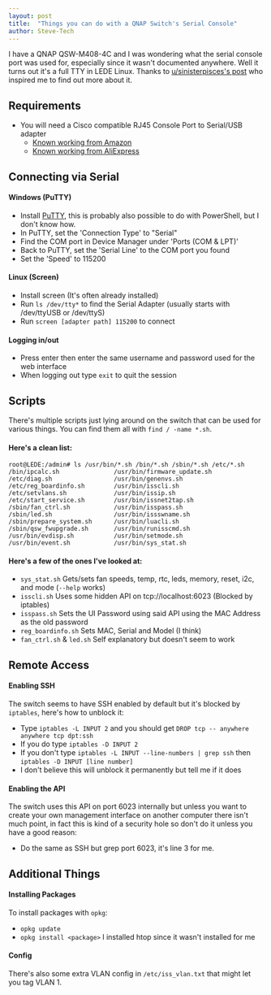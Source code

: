 ```yaml
---
layout: post
title:  "Things you can do with a QNAP Switch's Serial Console"
author: Steve-Tech
---
```


I have a QNAP QSW-M408-4C and I was wondering what the serial console port was used for, especially since it wasn't documented anywhere. Well it turns out it's a full TTY in LEDE Linux. Thanks to [u/sinisterpisces's post](https://www.reddit.com/r/qnap/comments/ofv6ge/qswm21082c_console_port_do_i_need_a_special_usb/) who inspired me to find out more about it.

## Requirements
* You will need a Cisco compatible RJ45 Console Port to Serial/USB adapter
	* [Known working from Amazon](https://www.amazon.com/gp/product/B075V1RGQK/)
	* [Known working from AliExpress](https://www.aliexpress.com/item/1005002029338638.html)

## Connecting via Serial
#### Windows (PuTTY)
* Install [PuTTY](https://www.putty.org/), this is probably also possible to do with PowerShell, but I don't know how.
* In PuTTY, set the 'Connection Type' to "Serial"
* Find the COM port in Device Manager under 'Ports (COM & LPT)'
* Back to PuTTY, set the 'Serial Line' to the COM port you found
* Set the 'Speed' to 115200

#### Linux (Screen)
* Install screen (It's often already installed)
* Run `ls /dev/tty*` to find the Serial Adapter (usually starts with /dev/ttyUSB or /dev/ttyS)
* Run `screen [adapter path] 115200` to connect

#### Logging in/out
* Press enter then enter the same username and password used for the web interface
* When logging out type `exit` to quit the session

## Scripts
There's multiple scripts just lying around on the switch that can be used for various things. You can find them all with `find / -name *.sh`.

#### Here's a clean list:
    root@LEDE:/admin# ls /usr/bin/*.sh /bin/*.sh /sbin/*.sh /etc/*.sh
    /bin/ipcalc.sh               /usr/bin/firmware_update.sh
    /etc/diag.sh                 /usr/bin/genenvs.sh
    /etc/reg_boardinfo.sh        /usr/bin/isscli.sh
    /etc/setvlans.sh             /usr/bin/issip.sh
    /etc/start_service.sh        /usr/bin/issnet2tap.sh
    /sbin/fan_ctrl.sh            /usr/bin/isspass.sh
    /sbin/led.sh                 /usr/bin/issswname.sh
    /sbin/prepare_system.sh      /usr/bin/luacli.sh
    /sbin/qsw_fwupgrade.sh       /usr/bin/runisscmd.sh
    /usr/bin/evdisp.sh           /usr/bin/setmode.sh
    /usr/bin/event.sh            /usr/bin/sys_stat.sh

#### Here's a few of the ones I've looked at:
* `sys_stat.sh` Gets/sets fan speeds, temp, rtc, leds, memory, reset, i2c, and mode (`--help` works)
* `isscli.sh` Uses some hidden API on tcp://localhost:6023 (Blocked by iptables)
* `isspass.sh` Sets the UI Password using said API using the MAC Address as the old password
* `reg_boardinfo.sh` Sets MAC, Serial and Model (I think)
* `fan_ctrl.sh` & `led.sh` Self explanatory but doesn't seem to work

## Remote Access
#### Enabling SSH
The switch seems to have SSH enabled by default but it's blocked by `iptables`, here's how to unblock it:
* Type `iptables -L INPUT 2` and you should get `DROP tcp -- anywhere anywhere tcp dpt:ssh`
* If you do type `iptables -D INPUT 2`
* If you don't type `iptables -L INPUT --line-numbers | grep ssh` then `iptables -D INPUT [line number]`
* I don't believe this will unblock it permanently but tell me if it does

#### Enabling the API
The switch uses this API on port 6023 internally but unless you want to create your own management interface on another computer there isn't much point, in fact this is kind of a security hole so don't do it unless you have a good reason:
* Do the same as SSH but grep port 6023, it's line 3 for me.

## Additional Things
#### Installing Packages
To install packages with `opkg`:
* `opkg update`
* `opkg install <package>` I installed htop since it wasn't installed for me

#### Config
There's also some extra VLAN config in `/etc/iss_vlan.txt` that might let you tag VLAN 1.
